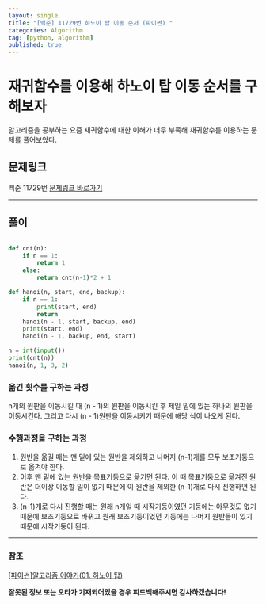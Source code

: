 ```yaml
---
layout: single
title: "[백준] 11729번 하노이 탑 이동 순서 (파이썬) "
categories: Algorithm
tag: [python, algorithm]
published: true
---
```


# 재귀함수를 이용해 하노이 탑 이동 순서를 구해보자

알고리즘을 공부하는 요즘 재귀함수에 대한 이해가 너무 부족해 재귀함수를 이용하는 문제를 풀어보았다.

## 문제링크

백준 11729번
[문제링크 바로가기](https://www.acmicpc.net/problem/11729)

---

## 풀이

```python

def cnt(n):
    if n == 1:
        return 1
    else:
        return cnt(n-1)*2 + 1

def hanoi(n, start, end, backup):
    if n == 1:
        print(start, end)
        return
    hanoi(n - 1, start, backup, end)
    print(start, end)
    hanoi(n - 1, backup, end, start)

n = int(input())
print(cnt(n))
hanoi(n, 1, 3, 2)
```

### 옮긴 횟수를 구하는 과정

n개의 원판을 이동시킬 때 (n - 1)의 원판을 이동시킨 후 제일 밑에 있는 하나의 원판을 이동시킨다. 그리고 다시 (n - 1)원판을 이동시키기 때문에 해당 식이 나오게 된다.

### 수행과정을 구하는 과정

1. 원반을 옮길 때는 맨 밑에 있는 원반을 제외하고 나머지 (n-1)개를 모두 보조기둥으로 옮겨야 한다.
2. 이후 맨 밑에 있는 원반을 목표기둥으로 옮기면 된다. 이 때 목표기둥으로 옮겨진 원반은 더이상 이동할 일이 없기 때문에 이 원반을 제외한 (n-1)개로 다시 진행하면 된다.
3. (n-1)개로 다시 진행할 때는 원래 n개일 때 시작기둥이였던 기둥에는 아무것도 없기 때문에 보조기둥으로 바뀌고 원래 보조기둥이였던 기둥에는 나머지 원반들이 있기 때문에 시작기둥이 된다.

---

### 참조

[[파이썬]알고리즘 이야기(01. 하노이 탑)](https://www.youtube.com/watch?v=FYCGV6F1NuY)

**잘못된 정보 또는 오타가 기재되어있을 경우 피드백해주시면 감사하겠습니다!**
